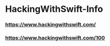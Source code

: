 # HackingWithSwift-Info


### https://www.hackingwithswift.com/
### https://www.hackingwithswift.com/100
